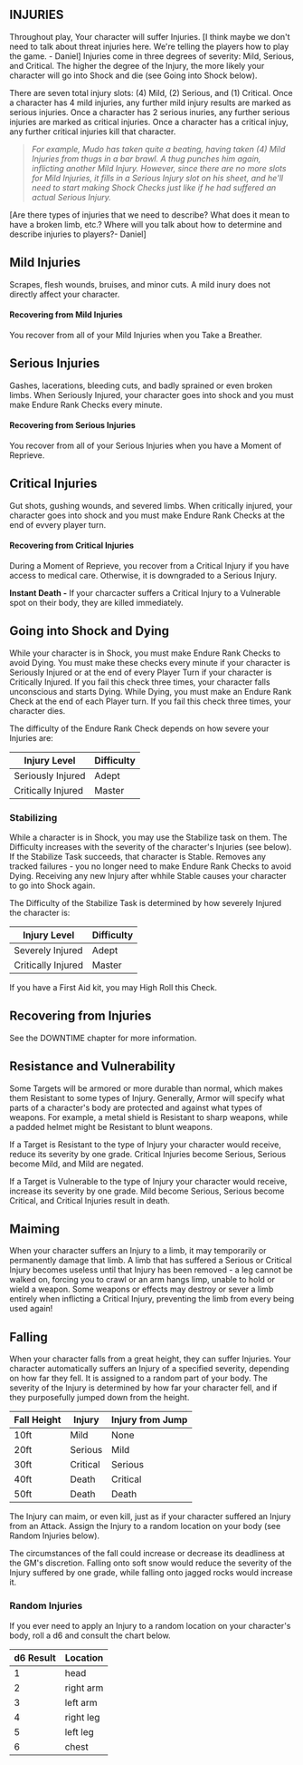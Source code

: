 ## INJURIES
Throughout play, Your character will suffer Injuries. [I think maybe we don't need to talk about threat injuries here. We're telling the players how to play the game. - Daniel] Injuries come in three degrees of severity: Mild, Serious, and Critical. The higher the degree of the Injury, the more likely your character will go into Shock and die (see Going into Shock below).

There are seven total injury slots: (4) Mild, (2) Serious, and (1) Critical. Once a character has 4 mild injuries, any further mild injury results are marked as serious injuries. Once a character has 2 serious inuries, any further serious injuries are marked as critical injuries. Once a character has a critical injuy, any further critical injuries kill that character.

>*For example, Mudo has taken quite a beating, having taken (4) Mild Injuries from thugs in a bar brawl. A thug punches him again, inflicting another Mild Injury. However, since there are no more slots for Mild Injuries, it fills in a Serious Injury slot on his sheet, and he'll need to start making Shock Checks just like if he had suffered an actual Serious Injury.*

[Are there types of injuries that we need to describe? What does it mean to have a broken limb, etc.? Where will you talk about how to determine and describe injuries to players?- Daniel]

## Mild Injuries
Scrapes, flesh wounds, bruises, and minor cuts. A mild inury does not directly affect your character.
#### Recovering from Mild Injuries
You recover from all of your Mild Injuries when you Take a Breather. 

## Serious Injuries
Gashes, lacerations, bleeding cuts, and badly sprained or even broken limbs. When Seriously Injured, your character goes into shock and you must make Endure Rank Checks every minute.
#### Recovering from Serious Injuries
You recover from all of your Serious Injuries when you have a Moment of Reprieve.

## Critical Injuries
Gut shots, gushing wounds, and severed limbs. When critically injured, your character goes into shock and you must make Endure Rank Checks at the end of evvery player turn.
#### Recovering from Critical Injuries
During a Moment of Reprieve, you recover from a Critical Injury if you have access to medical care. Otherwise, it is downgraded to a Serious Injury.

**Instant Death -** If your charcacter suffers a Critical Injury to a Vulnerable spot on their body, they are killed immediately.

## Going into Shock and Dying
While your character is in Shock, you must make Endure Rank Checks to avoid Dying. You must make these checks every minute if your character is Seriously Injured or at the end of every Player Turn if your character is Critically Injured. If you fail this check three times, your character falls unconscious and starts Dying. While Dying, you must make an Endure Rank Check at the end of each Player turn. If you fail this check three times, your character dies.

The difficulty of the Endure Rank Check depends on how severe your Injuries are:

Injury Level | Difficulty
--- | ---
Seriously Injured | Adept
Critically Injured | Master

### Stabilizing
While a character is in Shock, you may use the Stabilize task on them. The Difficulty increases with the severity of the character's Injuries (see below). If the Stabilize Task succeeds, that character is Stable. Removes any tracked failures - you no longer need to make Endure Rank Checks to avoid Dying. Receiving any new Injury after whhile Stable causes your character to go into Shock again.

The Difficulty of the Stabilize Task is determined by how severely Injured the character is:

Injury Level | Difficulty
--- | ---
Severely Injured | Adept
Critically Injured | Master

If you have a First Aid kit, you may High Roll this Check.

## Recovering from Injuries
See the DOWNTIME chapter for more information.

## Resistance and Vulnerability
Some Targets will be armored or more durable than normal, which makes them Resistant to some types of Injury. Generally, Armor will specify what parts of a character's body are protected and against what types of weapons. For example, a metal shield is Resistant to sharp weapons, while a padded helmet might be Resistant to blunt weapons.

If a Target is Resistant to the type of Injury your character would receive, reduce its severity by one grade. Critical Injuries become Serious, Serious become Mild, and Mild are negated.

If a Target is Vulnerable to the type of Injury your character would receive, increase its severity by one grade. Mild become Serious, Serious become Critical, and Critical Injuries result in death.

## Maiming
When your character suffers an Injury to a limb, it may temporarily or permanently damage that limb. A limb that has suffered a Serious or Critical Injury becomes useless until that Injury has been removed - a leg cannot be walked on, forcing you to crawl or an arm hangs limp, unable to hold or wield a weapon. Some weapons or effects may destroy or sever a limb entirely when inflicting a Critical Injury, preventing the limb from every being used again!

## Falling
When your character falls from a great height, they can suffer Injuries. Your character automatically suffers an Injury of a specified severity, depending on how far they fell. It is assigned to a random part of your body. The severity of the Injury is determined by how far your character fell, and if they purposefully jumped down from the height.

Fall Height | Injury | Injury from Jump
--- | --- | ---
10ft | Mild | None
20ft | Serious | Mild
30ft | Critical | Serious
40ft | Death | Critical
50ft | Death | Death

The Injury can maim, or even kill, just as if your character suffered an Injury from an Attack. Assign the Injury to a random location on your body (see Random Injuries below).

The circumstances of the fall could increase or decrease its deadliness at the GM's discretion. Falling onto soft snow would reduce the severity of the Injury suffered by one grade, while falling onto jagged rocks would increase it.

### Random Injuries
If you ever need to apply an Injury to a random location on your character's body, roll a d6 and consult the chart below.

d6 Result | Location
--- | ---
1 | head
2 | right arm
3 | left arm
4 | right leg
5 | left leg
6 | chest
